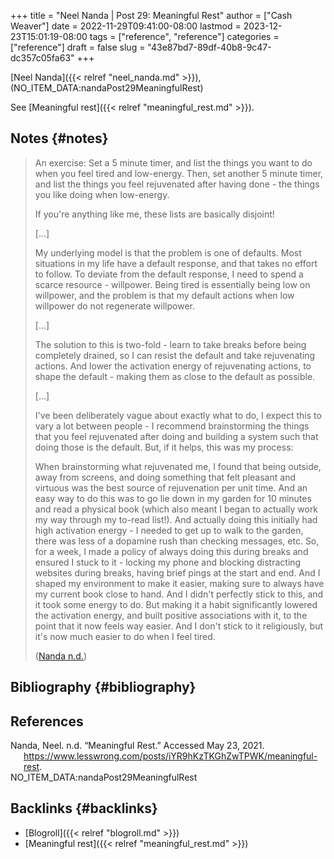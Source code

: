 +++
title = "Neel Nanda | Post 29: Meaningful Rest"
author = ["Cash Weaver"]
date = 2022-11-29T09:41:00-08:00
lastmod = 2023-12-23T15:01:19-08:00
tags = ["reference", "reference"]
categories = ["reference"]
draft = false
slug = "43e87bd7-89df-40b8-9c47-dc357c05fa63"
+++

[Neel Nanda]({{< relref "neel_nanda.md" >}}), (NO_ITEM_DATA:nandaPost29MeaningfulRest)

See [Meaningful rest]({{< relref "meaningful_rest.md" >}}).


## Notes {#notes}

> An exercise: Set a 5 minute timer, and list the things you want to do when you feel tired and low-energy. Then, set another 5 minute timer, and list the things you feel rejuvenated after having done - the things you like doing when low-energy.
>
> If you're anything like me, these lists are basically disjoint!
>
> [...]
>
> My underlying model is that the problem is one of defaults. Most situations in my life have a default response, and that takes no effort to follow. To deviate from the default response, I need to spend a scarce resource - willpower. Being tired is essentially being low on willpower, and the problem is that my default actions when low willpower do not regenerate willpower.
>
> [...]
>
> The solution to this is two-fold - learn to take breaks before being completely drained, so I can resist the default and take rejuvenating actions. And lower the activation energy of rejuvenating actions, to shape the default - making them as close to the default as possible.
>
> [...]
>
> I've been deliberately vague about exactly what to do, I expect this to vary a lot between people - I recommend brainstorming the things that you feel rejuvenated after doing and building a system such that doing those is the default. But, if it helps, this was my process:
>
> When brainstorming what rejuvenated me, I found that being outside, away from screens, and doing something that felt pleasant and virtuous was the best source of rejuvenation per unit time. And an easy way to do this was to go lie down in my garden for 10 minutes and read a physical book (which also meant I began to actually work my way through my to-read list!). And actually doing this initially had high activation energy - I needed to get up to walk to the garden, there was less of a dopamine rush than checking messages, etc. So, for a week, I made a policy of always doing this during breaks and ensured I stuck to it - locking my phone and blocking distracting websites during breaks, having brief pings at the start and end. And I shaped my environment to make it easier, making sure to always have my current book close to hand. And I didn't perfectly stick to this, and it took some energy to do. But making it a habit significantly lowered the activation energy, and built positive associations with it, to the point that it now feels way easier. And I don't stick to it religiously, but it's now much easier to do when I feel tired.
>
> (<a href="#citeproc_bib_item_1">Nanda n.d.</a>)


## Bibliography {#bibliography}

## References

<style>.csl-entry{text-indent: -1.5em; margin-left: 1.5em;}</style><div class="csl-bib-body">
  <div class="csl-entry"><a id="citeproc_bib_item_1"></a>Nanda, Neel. n.d. “Meaningful Rest.” Accessed May 23, 2021. <a href="https://www.lesswrong.com/posts/iYR9hKzTKGhZwTPWK/meaningful-rest">https://www.lesswrong.com/posts/iYR9hKzTKGhZwTPWK/meaningful-rest</a>.</div>
  <div class="csl-entry">NO_ITEM_DATA:nandaPost29MeaningfulRest</div>
</div>



## Backlinks {#backlinks}

-   [Blogroll]({{< relref "blogroll.md" >}})
-   [Meaningful rest]({{< relref "meaningful_rest.md" >}})

